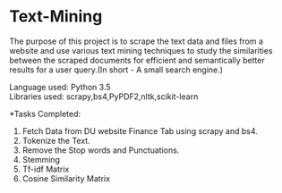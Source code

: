 # Text-Mining

The purpose of this project is to scrape the text data and files from a website and use various text mining techniques to study the similarities between the scraped documents for efficient and semantically better results for a user query.(In short - A small search engine.)



Language used: Python 3.5  
Libraries used: scrapy,bs4,PyPDF2,nltk,scikit-learn


*Tasks Completed:

1. Fetch Data from DU website Finance Tab using scrapy and bs4.
2. Tokenize the Text.
3. Remove the Stop words and Punctuations.
4. Stemming
5. Tf-idf Matrix
6. Cosine Similarity Matrix

